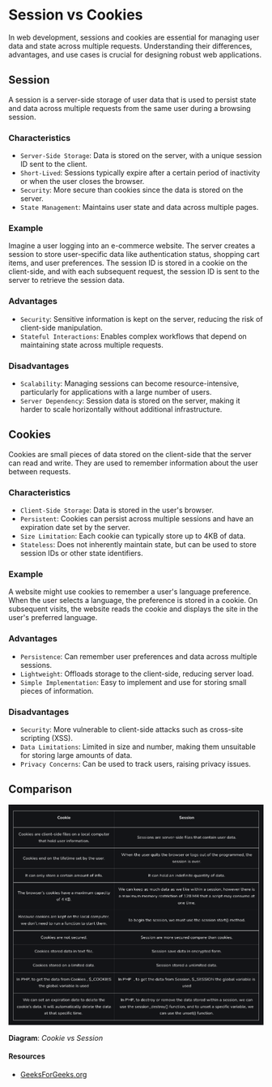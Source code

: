 # Session vs Cookies
In web development, sessions and cookies are essential for managing user data and state across multiple requests. Understanding their differences, advantages, and use cases is crucial for designing robust web applications.

## Session
A session is a server-side storage of user data that is used to persist state and data across multiple requests from the same user during a browsing session.

### Characteristics
- `Server-Side Storage`: Data is stored on the server, with a unique session ID sent to the client.
- `Short-Lived`: Sessions typically expire after a certain period of inactivity or when the user closes the browser.
- `Security`: More secure than cookies since the data is stored on the server.
- `State Management`: Maintains user state and data across multiple pages.

### Example
Imagine a user logging into an e-commerce website. The server creates a session to store user-specific data like authentication status, shopping cart items, and user preferences. The session ID is stored in a cookie on the client-side, and with each subsequent request, the session ID is sent to the server to retrieve the session data.

### Advantages
- `Security`: Sensitive information is kept on the server, reducing the risk of client-side manipulation.
- `Stateful Interactions`: Enables complex workflows that depend on maintaining state across multiple requests.

### Disadvantages
- `Scalability`: Managing sessions can become resource-intensive, particularly for applications with a large number of users.
- `Server Dependency`: Session data is stored on the server, making it harder to scale horizontally without additional infrastructure.

## Cookies
Cookies are small pieces of data stored on the client-side that the server can read and write. They are used to remember information about the user between requests.

### Characteristics
- `Client-Side Storage`: Data is stored in the user's browser.
- `Persistent`: Cookies can persist across multiple sessions and have an expiration date set by the server.
- `Size Limitation`: Each cookie can typically store up to 4KB of data.
- `Stateless`: Does not inherently maintain state, but can be used to store session IDs or other state identifiers.

### Example
A website might use cookies to remember a user's language preference. When the user selects a language, the preference is stored in a cookie. On subsequent visits, the website reads the cookie and displays the site in the user's preferred language.

### Advantages
- `Persistence`: Can remember user preferences and data across multiple sessions.
- `Lightweight`: Offloads storage to the client-side, reducing server load.
- `Simple Implementation`: Easy to implement and use for storing small pieces of information.

### Disadvantages
- `Security`: More vulnerable to client-side attacks such as cross-site scripting (XSS).
- `Data Limitations`: Limited in size and number, making them unsuitable for storing large amounts of data.
- `Privacy Concerns`: Can be used to track users, raising privacy issues.

## Comparison
![](./Resources/session-vs-cookies.png)

**Diagram**: _Cookie vs Session_

#### Resources
- [GeeksForGeeks.org](https://www.geeksforgeeks.org/difference-between-session-and-cookies/)
